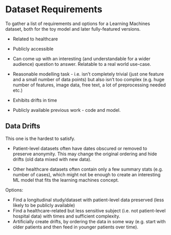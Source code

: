 # Dataset Requirements

To gather a list of requirements and options for a Learning Machines dataset, both for the toy model and later fully-featured versions.

- Related to healthcare

- Publicly accessible

- Can come up with an interesting (and understandable for a wider audience) question to answer. Relatable to a real world use-case.

- Reasonable modelling task - i.e. isn’t completely trivial (just one feature and a small number of data points) but also isn’t too complex (e.g. huge number of features, image data, free text, a lot of preprocessing needed etc.)

- Exhibits drifts in time

- Publicly available previous work - code and model.


## Data Drifts

This one is the hardest to satisfy.

- Patient-level datasets often have dates obscured or removed to preserve anonymity. This may change the original ordering and hide drifts (old data mixed with new data).

- Other healthcare datasets often contain only a few summary stats (e.g. number of cases), which might not be enough to create an interesting ML model that fits the learning machines concept.

Options:
- Find a longitudinal study/dataset with patient-level data preserved (less likely to be publicly available)
- Find a healthcare-related but less sensitive subject (i.e. not patient-level hospital data) with times and sufficient complexity.
- Artificially create drifts, by ordering the data in some way (e.g. start with older patients and then feed in younger patients over time).
